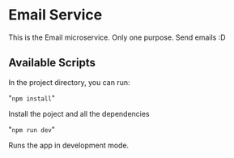 # Email Service

This is the Email microservice. Only one purpose. Send emails :D

## Available Scripts

In the project directory, you can run:

"`npm install`"

Install the poject and all the dependencies

"`npm run dev`"

Runs the app in development mode.




